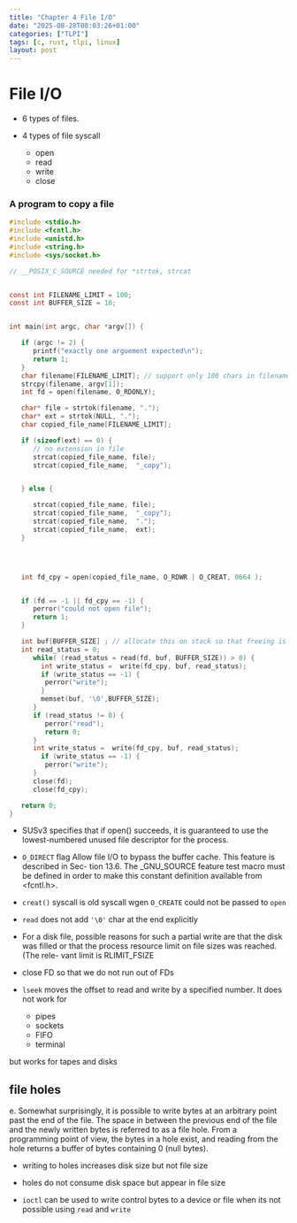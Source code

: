 ```yaml
---
title: "Chapter 4 File I/O"
date: "2025-08-28T08:03:26+01:00"
categories: ["TLPI"]
tags: [c, rust, tlpi, linux]
layout: post
---
```


# File I/O

- 6 types of files.
- 4 types of file syscall

  - open
  - read
  - write
  - close

### A program to copy a file

```c
#include <stdio.h>
#include <fcntl.h>
#include <unistd.h>
#include <string.h>
#include <sys/socket.h>

// __POSIX_C_SOURCE needed for *strtok, strcat


const int FILENAME_LIMIT = 100;
const int BUFFER_SIZE = 10;


int main(int argc, char *argv[]) {

   if (argc != 2) {
      printf("exactly one arguement expected\n");
      return 1;
   }
   char filename[FILENAME_LIMIT]; // support only 100 chars in filename
   strcpy(filename, argv[1]);
   int fd = open(filename, O_RDONLY);

   char* file = strtok(filename, ".");
   char* ext = strtok(NULL, ".");
   char copied_file_name[FILENAME_LIMIT];

   if (sizeof(ext) == 0) {
      // no extension in file
      strcat(copied_file_name, file);
      strcat(copied_file_name,  "_copy");


   } else {

      strcat(copied_file_name, file);
      strcat(copied_file_name,  "_copy");
      strcat(copied_file_name,  ".");
      strcat(copied_file_name,  ext);
   }




   int fd_cpy = open(copied_file_name, O_RDWR | O_CREAT, 0664 );


   if (fd == -1 || fd_cpy == -1) {
      perror("could not open file");
      return 1;
   }

   int buf[BUFFER_SIZE] ; // allocate this on stack so that freeing is not required
   int read_status = 0;
      while( (read_status = read(fd, buf, BUFFER_SIZE)) > 0) {
        int write_status =  write(fd_cpy, buf, read_status);
        if (write_status == -1) {
         perror("write");
        }
        memset(buf, '\0',BUFFER_SIZE);
      }
      if (read_status != 0) {
         perror("read");
         return 0;
      }
      int write_status =  write(fd_cpy, buf, read_status);
        if (write_status == -1) {
         perror("write");
      }
      close(fd);
      close(fd_cpy);

   return 0;
}

```

- SUSv3 specifies that if open() succeeds, it is guaranteed to use the lowest-numbered unused file descriptor for the process.

- `O_DIRECT` flag Allow file I/O to bypass the buffer cache. This feature is described in Sec- tion 13.6. The \_GNU_SOURCE feature test macro must be defined in order to make this constant definition available from <fcntl.h>.

- `creat()` syscall is old syscall wgen `O_CREATE` could not be passed to `open`

- `read` does not add `'\0'` char at the end explicitly

- For a disk file, possible reasons for such a partial write are that the disk was filled or that the process resource limit on file sizes was reached. (The rele- vant limit is RLIMIT_FSIZE

- close FD so that we do not run out of FDs

- `lseek` moves the offset to read and write by a specified number. It does not work for
  - pipes
  - sockets
  - FIFO
  - terminal

but works for tapes and disks

## file holes

e. Somewhat surprisingly, it is possible to write bytes at an arbitrary point past the end of the file.
The space in between the previous end of the file and the newly written bytes is referred to as a file hole. From a programming point of view, the bytes in a hole exist, and reading from the hole returns a buffer of bytes containing 0 (null bytes).

- writing to holes increases disk size but not file size
- holes do not consume disk space but appear in file size

- `ioctl` can be used to write control bytes to a device or file when its not possible using `read` and `write`
